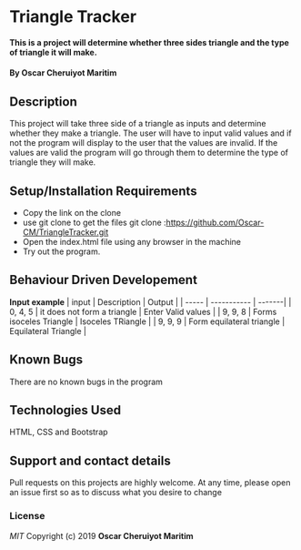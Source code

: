 # Triangle Tracker
#### This is a project will determine whether three sides triangle and the type of triangle it will make.
#### By **Oscar Cheruiyot Maritim**
## Description
This project will take three side of a triangle as inputs and determine whether they make a triangle. The user will have to input valid values and if not the program will display to the user that the values are invalid. If the values are valid the program will go through them to determine the type of triangle they will make.
## Setup/Installation Requirements
* Copy the link on the clone
* use git clone to get the files git clone :https://github.com/Oscar-CM/TriangleTracker.git
* Open the index.html file using any browser in the machine
* Try out the program.
## Behaviour Driven Developement
**Input example**
| input | Description | Output |
| ----- | ----------- | -------|
| 0, 4, 5 | it does not form a triangle | Enter Valid values |
| 9, 9, 8 | Forms isoceles Triangle | Isoceles TRiangle |
| 9, 9, 9 | Form equilateral triangle | Equilateral Triangle | 


## Known Bugs
There are no known bugs in the program
## Technologies Used
HTML, CSS and Bootstrap
## Support and contact details
Pull requests on this projects are highly welcome. At any time, please open an issue first so as to discuss what you desire to change
### License
*MIT*
Copyright (c) 2019 **Oscar Cheruiyot Maritim**
